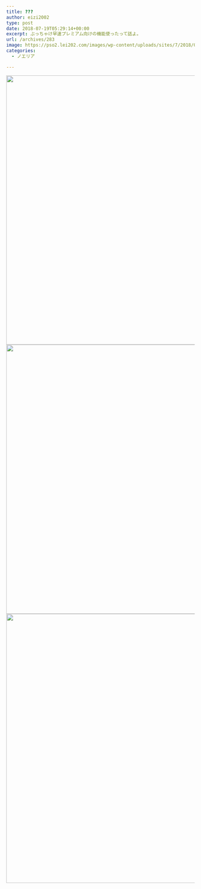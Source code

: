 ```yaml
---
title: ???
author: eizi2002
type: post
date: 2018-07-19T05:29:14+00:00
excerpt: ぶっちゃけ早速プレミアム向けの機能使ったって話よ。
url: /archives/283
image: https://pso2.lei202.com/images/wp-content/uploads/sites/7/2018/07/pso20180719_142236_003.png
categories:
  - ノエリア

---
```

<a href="https://pso2.lei202.com/images/wp-content/uploads/sites/7/2018/07/pso20180719_141956_000.png" rel="lightbox[283]"><img loading="lazy" class="alignnone size-full wp-image-285" src="https://pso2.lei202.com/images/wp-content/uploads/sites/7/2018/07/pso20180719_141956_000.png" alt="" width="1280" height="720" srcset="https://pso2.lei202.com/images/wp-content/uploads/sites/7/2018/07/pso20180719_141956_000.png 1280w, https://pso2.lei202.com/images/wp-content/uploads/sites/7/2018/07/pso20180719_141956_000-300x169.png 300w, https://pso2.lei202.com/images/wp-content/uploads/sites/7/2018/07/pso20180719_141956_000-768x432.png 768w, https://pso2.lei202.com/images/wp-content/uploads/sites/7/2018/07/pso20180719_141956_000-1024x576.png 1024w" sizes="(max-width: 1280px) 100vw, 1280px" /></a> <a href="https://pso2.lei202.com/images/wp-content/uploads/sites/7/2018/07/pso20180719_142236_003.png" rel="lightbox[283]"><img loading="lazy" class="alignnone size-full wp-image-286" src="https://pso2.lei202.com/images/wp-content/uploads/sites/7/2018/07/pso20180719_142236_003.png" alt="" width="1280" height="720" srcset="https://pso2.lei202.com/images/wp-content/uploads/sites/7/2018/07/pso20180719_142236_003.png 1280w, https://pso2.lei202.com/images/wp-content/uploads/sites/7/2018/07/pso20180719_142236_003-300x169.png 300w, https://pso2.lei202.com/images/wp-content/uploads/sites/7/2018/07/pso20180719_142236_003-768x432.png 768w, https://pso2.lei202.com/images/wp-content/uploads/sites/7/2018/07/pso20180719_142236_003-1024x576.png 1024w" sizes="(max-width: 1280px) 100vw, 1280px" /></a> <a href="https://pso2.lei202.com/images/wp-content/uploads/sites/7/2018/07/pso20180719_142831_008.png" rel="lightbox[283]"><img loading="lazy" class="alignnone size-full wp-image-287" src="https://pso2.lei202.com/images/wp-content/uploads/sites/7/2018/07/pso20180719_142831_008.png" alt="" width="1280" height="720" srcset="https://pso2.lei202.com/images/wp-content/uploads/sites/7/2018/07/pso20180719_142831_008.png 1280w, https://pso2.lei202.com/images/wp-content/uploads/sites/7/2018/07/pso20180719_142831_008-300x169.png 300w, https://pso2.lei202.com/images/wp-content/uploads/sites/7/2018/07/pso20180719_142831_008-768x432.png 768w, https://pso2.lei202.com/images/wp-content/uploads/sites/7/2018/07/pso20180719_142831_008-1024x576.png 1024w" sizes="(max-width: 1280px) 100vw, 1280px" /></a>